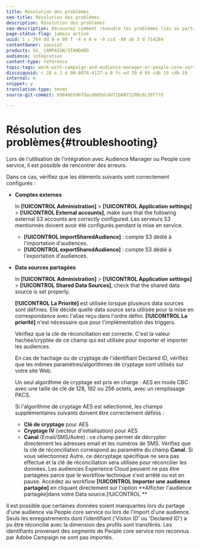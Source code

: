 ```yaml
---
title: Résolution des problèmes
seo-title: Résolution des problèmes
description: Résolution des problèmes
seo-description: Découvrez comment résoudre les problèmes liés au partage des ressources.
page-status-flag: jamais activé
uuid: 1 c 764 dd 8-e 09 f -4 e 8 e -9 ccd -88 ab 3 d 714284
contentOwner: sauviat
products: SG_ CAMPAIGN/STANDARD
audience: intégration
content-type: référence
topic-tags: work-with-campaign-and-audience-manager-or-people-core-service
discoiquuid: c 28 e 1 d 90-8074-4127-a 6 fc-ed 39 d 69 cdb 19 cdb 19
internal: n
snippet: y
translation-type: tm+mt
source-git-commit: 698466596fdacd005dc4d72b8071208c8c39f77d

---
```



# Résolution des problèmes{#troubleshooting}

Lors de l'utilisation de l'intégration avec Audience Manager ou People core service, il est possible de rencontrer des erreurs.

Dans ce cas, vérifiez que les éléments suivants sont correctement configurés :

* **Comptes externes**

   In **[!UICONTROL Administration]** &gt; **[!UICONTROL Application settings]** &gt; **[!UICONTROL External accounts]**, make sure that the following external S3 accounts are correctly configured. Les serveurs S3 mentionnés doivent avoir été configurés pendant la mise en service.

   * **[!UICONTROL importSharedAudience]** : compte S3 dédié à l'importation d'audiences.
   * **[!UICONTROL exportSharedAudience]** : compte S3 dédié à l'exportation d'audiences.

* **Data sources partagées**

   In **[!UICONTROL Administration]** &gt; **[!UICONTROL Application settings]** &gt; **[!UICONTROL Shared Data Sources]**, check that the shared data source is set properly.

   **[!UICONTROL La Priorité]** est utilisée lorsque plusieurs data sources sont définies. Elle décide quelle data source sera utilisée pour la mise en correspondance avec l'alias reçu dans l'ordre défini. **[!UICONTROL La priorité]** n'est nécessaire que pour l'implémentation des triggers.

   Vérifiez que la clé de réconciliation est correcte. C'est la valeur hachée/cryptée de ce champ qui est utilisée pour exporter et importer les audiences.

   En cas de hachage ou de cryptage de l'identifiant Declared ID, vérifiez que les mêmes paramètres/algorithmes de cryptage sont utilisés sur votre site Web.

   Un seul algorithme de cryptage est pris en charge : AES en mode CBC avec une taille de clé de 128, 192 ou 256 octets, avec un remplissage PKCS.

   Si l'algorithme de cryptage AES est sélectionné, les champs supplémentaires suivants doivent être correctement définis :

   * **Clé de cryptage** pour AES
   * **Cryptage IV** (vecteur d'initialisation) pour AES
   * **Canal** (Email/SMS/Autre) : ce champ permet de décrypter directement les adresses email et les numéros de SMS. Vérifiez que la clé de réconciliation correspond au paramètre du champ **Canal.** Si vous sélectionnez Autre, ce décryptage spécifique ne sera pas effectué et la clé de réconciliation sera utilisée pour réconcilier les données.
   Les audiences Experience Cloud peuvent ne pas être partagées parce que le workflow technique s'est arrêté ou est en pause. Accédez au workflow **[!UICONTROL Importer une audience partagée]** en cliquant directement sur l'option **Afficher l'audience partagée]dans votre Data source.[!UICONTROL **

Il est possible que certaines données soient manquantes lors du partage d'une audience via People core service ou lors de l'import d'une audience. Seuls les enregistrements dont l'identifiant ('Visitor ID' ou 'Declared ID') a pu être réconcilié avec la dimension des profils sont transférés. Les identifiants provenant des segments de People core service non reconnus par Adobe Campaign ne sont pas importés.
